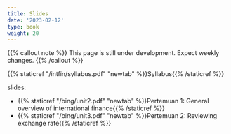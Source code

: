 ```yaml
---
title: Slides
date: '2023-02-12'
type: book
weight: 20
---
```


{{% callout note %}} This page is still under development. Expect weekly changes. {{% /callout %}}

{{% staticref "/intfin/syllabus.pdf" "newtab" %}}Syllabus{{% /staticref %}}

slides:

- {{% staticref "/bing/unit2.pdf" "newtab" %}}Pertemuan 1: General overview of international finance{{% /staticref %}}
- {{% staticref "/bing/unit3.pdf" "newtab" %}}Pertemuan 2: Reviewing exchange rate{{% /staticref %}}



